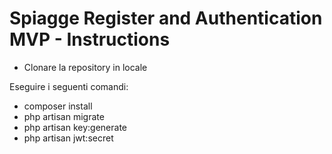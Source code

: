 # Spiagge Register and Authentication MVP - Instructions

- Clonare la repository in locale 

Eseguire i seguenti comandi:  
- composer install
- php artisan migrate
- php artisan key:generate
- php artisan jwt:secret  
